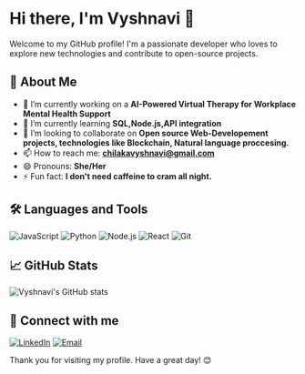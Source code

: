 # Hi there, I'm Vyshnavi 👋

Welcome to my GitHub profile! I'm a passionate developer who loves to explore new technologies and contribute to open-source projects.

## 🚀 About Me

- 🔭 I’m currently working on a **AI-Powered Virtual Therapy for Workplace Mental Health Support**
- 🌱 I’m currently learning **SQL,Node.js,API integration**
- 👀 I’m looking to collaborate on **Open source Web-Developement projects, technologies like Blockchain, Natural language proccesing.**
- 📫 How to reach me: **chilakavyshnavi@gmail.com**
- 😄 Pronouns: **She/Her**
- ⚡ Fun fact: **I don't need caffeine to cram all night.**

## 🛠️ Languages and Tools

![JavaScript](https://img.shields.io/badge/-JavaScript-F7DF1E?style=for-the-badge&logo=javascript&logoColor=black)
![Python](https://img.shields.io/badge/-Python-3776AB?style=for-the-badge&logo=python&logoColor=white)
![Node.js](https://img.shields.io/badge/-Node.js-339933?style=for-the-badge&logo=node.js&logoColor=white)
![React](https://img.shields.io/badge/-React-61DAFB?style=for-the-badge&logo=react&logoColor=black)
![Git](https://img.shields.io/badge/-Git-F05032?style=for-the-badge&logo=git&logoColor=white)

## 📈 GitHub Stats

![Vyshnavi's GitHub stats](https://github-readme-stats.vercel.app/api?username=chilakavyshnavi&show_icons=true&theme=radical)

## 🔗 Connect with me

[![LinkedIn](https://img.shields.io/badge/-LinkedIn-0077B5?style=for-the-badge&logo=linkedin&logoColor=white)](www.linkedin.com/in/chilakavyshnavi04)
[![Email](https://img.shields.io/badge/-Email-D14836?style=for-the-badge&logo=gmail&logoColor=white)](chilakavyshnavi@gmail.com)

Thank you for visiting my profile. Have a great day! 😊


<!---
chilakavyshnavi/chilakavyshnavi is a ✨ special ✨ repository because its `README.md` (this file) appears on your GitHub profile.
You can click the Preview link to take a look at your changes.
--->
